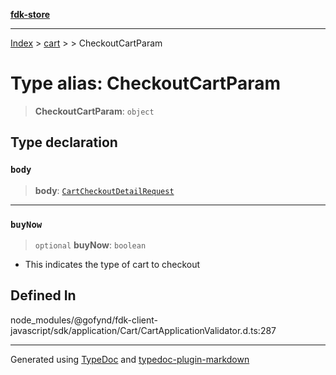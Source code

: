 [**fdk-store**](../../../README.md)
***

[Index](../../../API.md) > [cart](../../README.md) > [<internal>](../README.md) > CheckoutCartParam

# Type alias: CheckoutCartParam

> **CheckoutCartParam**: `object`

## Type declaration

### `body`

> **body**: [`CartCheckoutDetailRequest`](type-alias.CartCheckoutDetailRequest.md)

***

### `buyNow`

> `optional` **buyNow**: `boolean`

- This indicates the type of cart to checkout

## Defined In

node\_modules/@gofynd/fdk-client-javascript/sdk/application/Cart/CartApplicationValidator.d.ts:287

***
Generated using [TypeDoc](https://typedoc.org/) and [typedoc-plugin-markdown](https://www.npmjs.com/package/typedoc-plugin-markdown)
